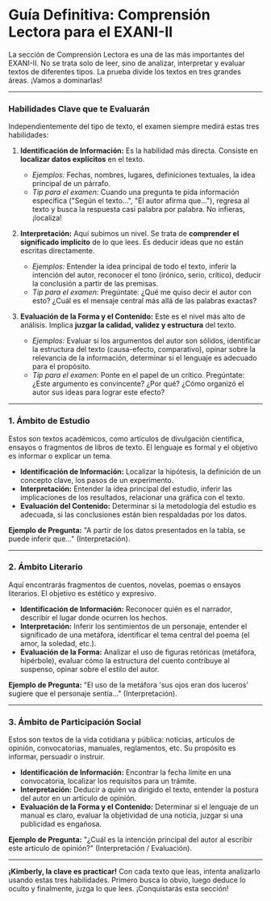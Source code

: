 # Guía Definitiva: Comprensión Lectora para el EXANI-II

La sección de Comprensión Lectora es una de las más importantes del EXANI-II. No se trata solo de leer, sino de analizar, interpretar y evaluar textos de diferentes tipos. La prueba divide los textos en tres grandes áreas. ¡Vamos a dominarlas!

---

### Habilidades Clave que te Evaluarán

Independientemente del tipo de texto, el examen siempre medirá estas tres habilidades:

1.  **Identificación de Información:** Es la habilidad más directa. Consiste en **localizar datos explícitos** en el texto.
    - *Ejemplos:* Fechas, nombres, lugares, definiciones textuales, la idea principal de un párrafo.
    - *Tip para el examen:* Cuando una pregunta te pida información específica ("Según el texto...", "El autor afirma que..."), regresa al texto y busca la respuesta casi palabra por palabra. No infieras, ¡localiza!

2.  **Interpretación:** Aquí subimos un nivel. Se trata de **comprender el significado implícito** de lo que lees. Es deducir ideas que no están escritas directamente.
    - *Ejemplos:* Entender la idea principal de todo el texto, inferir la intención del autor, reconocer el tono (irónico, serio, crítico), deducir la conclusión a partir de las premisas.
    - *Tip para el examen:* Pregúntate: ¿Qué me quiso decir el autor con esto? ¿Cuál es el mensaje central más allá de las palabras exactas?

3.  **Evaluación de la Forma y el Contenido:** Este es el nivel más alto de análisis. Implica **juzgar la calidad, validez y estructura** del texto.
    - *Ejemplos:* Evaluar si los argumentos del autor son sólidos, identificar la estructura del texto (causa-efecto, comparativo), opinar sobre la relevancia de la información, determinar si el lenguaje es adecuado para el propósito.
    - *Tip para el examen:* Ponte en el papel de un crítico. Pregúntate: ¿Este argumento es convincente? ¿Por qué? ¿Cómo organizó el autor sus ideas para lograr este efecto?

---

### 1. Ámbito de Estudio

Estos son textos académicos, como artículos de divulgación científica, ensayos o fragmentos de libros de texto. El lenguaje es formal y el objetivo es informar o explicar un tema.

-   **Identificación de Información:** Localizar la hipótesis, la definición de un concepto clave, los pasos de un experimento.
-   **Interpretación:** Entender la idea principal del estudio, inferir las implicaciones de los resultados, relacionar una gráfica con el texto.
-   **Evaluación del Contenido:** Determinar si la metodología del estudio es adecuada, si las conclusiones están bien respaldadas por los datos.

**Ejemplo de Pregunta:** "A partir de los datos presentados en la tabla, se puede inferir que..." (Interpretación).

---

### 2. Ámbito Literario

Aquí encontrarás fragmentos de cuentos, novelas, poemas o ensayos literarios. El objetivo es estético y expresivo.

-   **Identificación de Información:** Reconocer quién es el narrador, describir el lugar donde ocurren los hechos.
-   **Interpretación:** Inferir los sentimientos de un personaje, entender el significado de una metáfora, identificar el tema central del poema (el amor, la soledad, etc.).
-   **Evaluación de la Forma:** Analizar el uso de figuras retóricas (metáfora, hipérbole), evaluar cómo la estructura del cuento contribuye al suspenso, opinar sobre el estilo del autor.

**Ejemplo de Pregunta:** "El uso de la metáfora 'sus ojos eran dos luceros' sugiere que el personaje sentía..." (Interpretación).

---

### 3. Ámbito de Participación Social

Estos son textos de la vida cotidiana y pública: noticias, artículos de opinión, convocatorias, manuales, reglamentos, etc. Su propósito es informar, persuadir o instruir.

-   **Identificación de Información:** Encontrar la fecha límite en una convocatoria, localizar los requisitos para un trámite.
-   **Interpretación:** Deducir a quién va dirigido el texto, entender la postura del autor en un artículo de opinión.
-   **Evaluación de la Forma y el Contenido:** Determinar si el lenguaje de un manual es claro, evaluar la objetividad de una noticia, juzgar si una publicidad es engañosa.

**Ejemplo de Pregunta:** "¿Cuál es la intención principal del autor al escribir este artículo de opinión?" (Interpretación / Evaluación).

---

**¡Kimberly, la clave es practicar!** Con cada texto que leas, intenta analizarlo usando estas tres habilidades. Primero busca lo obvio, luego deduce lo oculto y finalmente, juzga lo que lees. ¡Conquistarás esta sección!